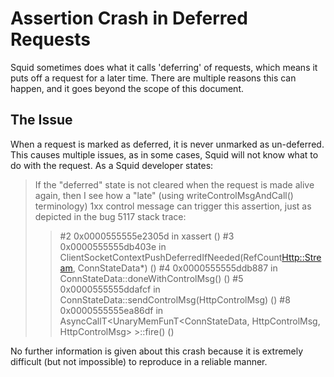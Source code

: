 # Assertion Crash in Deferred Requests
Squid sometimes does what it calls 'deferring' of requests, which means it puts off a request for a later time. There are multiple reasons this can happen, and it goes beyond the scope of this document.

## The Issue

When a request is marked as deferred, it is never unmarked as un-deferred. This causes multiple issues, as in some cases, Squid will not know what to do with the request. 
As a Squid developer states:


>If the "deferred" state is not cleared when the request is made alive
>again, then I see how a "late" (using writeControlMsgAndCall()
>terminology) 1xx control message can trigger this assertion, just as
>depicted in the bug 5117 stack trace:
>> #2  0x0000555555e2305d in xassert ()
> #3  0x0000555555db403e in ClientSocketContextPushDeferredIfNeeded(RefCount<Http::Stream>, ConnStateData*) ()
> #4  0x0000555555ddb887 in ConnStateData::doneWithControlMsg() ()
> #5  0x0000555555ddafcf in ConnStateData::sendControlMsg(HttpControlMsg) ()
> #8  0x0000555555ea86df in AsyncCallT<UnaryMemFunT<ConnStateData, HttpControlMsg, HttpControlMsg> >::fire() ()

No further information is given about this crash because it is extremely difficult (but not impossible) to reproduce in a reliable manner.
